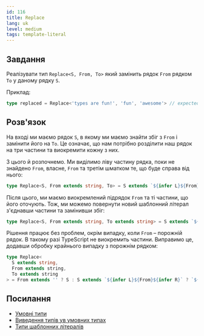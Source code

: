 ```yaml
---
id: 116
title: Replace
lang: uk
level: medium
tags: template-literal
---
```


## Завдання

Реалізувати тип `Replace<S, From, To>` який замінить рядок `From` рядком `To` у даному рядку `S`.

Приклад:

```ts
type replaced = Replace<'types are fun!', 'fun', 'awesome'> // expected to be 'types are awesome!'
```

## Розв'язок

На вході ми маємо рядок `S`, в якому ми маємо знайти збіг з `From` і замінити його на `To`.
Це означає, що нам потрібно розділити наш рядок на три частини та виокремити кожну з них.

З цього й розпочнемо.
Ми виділимо ліву частину рядка, поки не знайдено `From`, власне, `From` та третім шматком те, що буде справа від нього:

```ts
type Replace<S, From extends string, To> = S extends `${infer L}${From}${infer R}` ? S : S;
```

Після цього, ми маємо виокремлений підрядок `From` та ті частини, що його оточують.
Тож, ми можемо повернути новий шаблонний літерал з'єднавши частини та замінивши збіг:

```ts
type Replace<S, From extends string, To extends string> = S extends `${infer L}${From}${infer R}` ? `${L}${To}${R}` : S;
```

Рішення працює без проблем, окрім випадку, коли `From` – порожній рядок.
В такому разі TypeScript не виокремить частини.
Виправимо це, додавши обробку крайнього випадку з порожнім рядком:

```ts
type Replace<
  S extends string,
  From extends string,
  To extends string
> = From extends '' ? S : S extends `${infer L}${From}${infer R}` ? `${L}${To}${R}` : S;
```

## Посилання

- [Умовні типи](https://www.typescriptlang.org/docs/handbook/2/conditional-types.html)
- [Виведення типів ув умовних типах](https://www.typescriptlang.org/docs/handbook/advanced-types.html#type-inference-in-conditional-types)
- [Типи шаблонних літералів](https://www.typescriptlang.org/docs/handbook/release-notes/typescript-4-1.html#template-literal-types)
